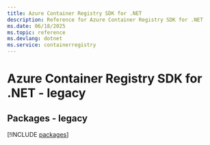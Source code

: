 ```yaml
---
title: Azure Container Registry SDK for .NET
description: Reference for Azure Container Registry SDK for .NET
ms.date: 06/18/2025
ms.topic: reference
ms.devlang: dotnet
ms.service: containerregistry
---
```

# Azure Container Registry SDK for .NET - legacy
## Packages - legacy
[!INCLUDE [packages](container-registry-index.md)]